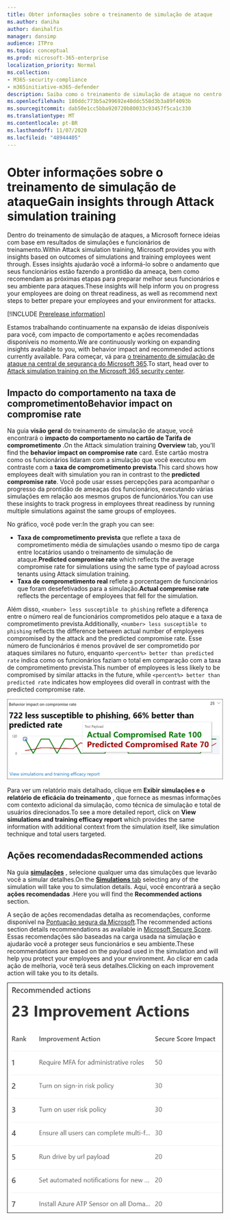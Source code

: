 ```yaml
---
title: Obter informações sobre o treinamento de simulação de ataque
ms.author: daniha
author: danihalfin
manager: dansimp
audience: ITPro
ms.topic: conceptual
ms.prod: microsoft-365-enterprise
localization_priority: Normal
ms.collection:
- M365-security-compliance
- m365initiative-m365-defender
description: Saiba como o treinamento de simulação de ataque no centro de segurança da Microsoft 365 afeta funcionários e obtém ideias de resultados de simulação e treinamento.
ms.openlocfilehash: 180ddc773b5a299692e40ddc558d3b3a89f4093b
ms.sourcegitcommit: dab50e1cc5bba920720b80033c93457f5ca1c330
ms.translationtype: MT
ms.contentlocale: pt-BR
ms.lasthandoff: 11/07/2020
ms.locfileid: "48944405"
---
```

# <a name="gain-insights-through-attack-simulation-training"></a><span data-ttu-id="4ad3c-103">Obter informações sobre o treinamento de simulação de ataque</span><span class="sxs-lookup"><span data-stu-id="4ad3c-103">Gain insights through Attack simulation training</span></span>

<span data-ttu-id="4ad3c-104">Dentro do treinamento de simulação de ataques, a Microsoft fornece ideias com base em resultados de simulações e funcionários de treinamento.</span><span class="sxs-lookup"><span data-stu-id="4ad3c-104">Within Attack simulation training, Microsoft provides you with insights based on outcomes of simulations and training employees went through.</span></span> <span data-ttu-id="4ad3c-105">Esses insights ajudarão você a informá-lo sobre o andamento que seus funcionários estão fazendo a prontidão da ameaça, bem como recomendam as próximas etapas para preparar melhor seus funcionários e seu ambiente para ataques.</span><span class="sxs-lookup"><span data-stu-id="4ad3c-105">These insights will help inform you on progress your employees are doing on threat readiness, as well as recommend next steps to better prepare your employees and your environment for attacks.</span></span>

[!INCLUDE [Prerelease information](../includes/prerelease.md)]

<span data-ttu-id="4ad3c-106">Estamos trabalhando continuamente na expansão de ideias disponíveis para você, com impacto de comportamento e ações recomendadas disponíveis no momento.</span><span class="sxs-lookup"><span data-stu-id="4ad3c-106">We are continuously working on expanding insights available to you, with behavior impact and recommended actions currently available.</span></span>
<span data-ttu-id="4ad3c-107">Para começar, vá para [o treinamento de simulação de ataque na central de segurança do Microsoft 365](https://security.microsoft.com/attacksimulator?viewid=overview).</span><span class="sxs-lookup"><span data-stu-id="4ad3c-107">To start, head over to [Attack simulation training on the Microsoft 365 security center](https://security.microsoft.com/attacksimulator?viewid=overview).</span></span>

## <a name="behavior-impact-on-compromise-rate"></a><span data-ttu-id="4ad3c-108">Impacto do comportamento na taxa de comprometimento</span><span class="sxs-lookup"><span data-stu-id="4ad3c-108">Behavior impact on compromise rate</span></span>

<span data-ttu-id="4ad3c-109">Na guia **visão geral** do treinamento de simulação de ataque, você encontrará o **impacto do comportamento no cartão de Tarifa de comprometimento** .</span><span class="sxs-lookup"><span data-stu-id="4ad3c-109">On the Attack simulation training **Overview** tab, you'll find the **behavior impact on compromise rate** card.</span></span> <span data-ttu-id="4ad3c-110">Este cartão mostra como os funcionários lidaram com a simulação que você executou em contraste com a **taxa de comprometimento prevista**.</span><span class="sxs-lookup"><span data-stu-id="4ad3c-110">This card shows how employees dealt with simulation you ran in contrast to the **predicted compromise rate**.</span></span> <span data-ttu-id="4ad3c-111">Você pode usar esses percepções para acompanhar o progresso da prontidão de ameaças dos funcionários, executando várias simulações em relação aos mesmos grupos de funcionários.</span><span class="sxs-lookup"><span data-stu-id="4ad3c-111">You can use these insights to track progress in employees threat readiness by running multiple simulations against the same groups of employees.</span></span>

<span data-ttu-id="4ad3c-112">No gráfico, você pode ver:</span><span class="sxs-lookup"><span data-stu-id="4ad3c-112">In the graph you can see:</span></span>

- <span data-ttu-id="4ad3c-113">**Taxa de comprometimento prevista** que reflete a taxa de comprometimento média de simulações usando o mesmo tipo de carga entre locatários usando o treinamento de simulação de ataque.</span><span class="sxs-lookup"><span data-stu-id="4ad3c-113">**Predicted compromise rate** which reflects the average compromise rate for simulations using the same type of payload across tenants using Attack simulation training.</span></span>
- <span data-ttu-id="4ad3c-114">**Taxa de comprometimento real** reflete a porcentagem de funcionários que foram desefetivados para a simulação.</span><span class="sxs-lookup"><span data-stu-id="4ad3c-114">**Actual compromise rate** reflects the percentage of employees that fell for the simulation.</span></span>

<span data-ttu-id="4ad3c-115">Além disso, `<number> less susceptible to phishing` reflete a diferença entre o número real de funcionários comprometidos pelo ataque e a taxa de comprometimento prevista.</span><span class="sxs-lookup"><span data-stu-id="4ad3c-115">Additionally, `<number> less susceptible to phishing` reflects the difference between actual number of employees compromised by the attack and the predicted compromise rate.</span></span> <span data-ttu-id="4ad3c-116">Esse número de funcionários é menos provável de ser comprometido por ataques similares no futuro, enquanto `<percent%> better than predicted rate` indica como os funcionários faziam o total em comparação com a taxa de comprometimento prevista.</span><span class="sxs-lookup"><span data-stu-id="4ad3c-116">This number of employees is less likely to be compromised by similar attacks in the future, while `<percent%> better than predicted rate` indicates how employees did overall in contrast with the predicted compromise rate.</span></span>

![Cartão de impacto de comportamento na simulação de ataque visão geral do treinamento](../../media/attack-sim-preview-behavior-impact-card.png)

<span data-ttu-id="4ad3c-118">Para ver um relatório mais detalhado, clique em **Exibir simulações e o relatório de eficácia do treinamento** , que fornece as mesmas informações com contexto adicional da simulação, como técnica de simulação e total de usuários direcionados.</span><span class="sxs-lookup"><span data-stu-id="4ad3c-118">To see a more detailed report, click on **View simulations and training efficacy report** which provides the same information with additional context from the simulation itself, like simulation technique and total users targeted.</span></span>

## <a name="recommended-actions"></a><span data-ttu-id="4ad3c-119">Ações recomendadas</span><span class="sxs-lookup"><span data-stu-id="4ad3c-119">Recommended actions</span></span>

<span data-ttu-id="4ad3c-120">Na guia [ **simulações**](https://security.microsoft.com/attacksimulator?viewid=simulations) , selecione qualquer uma das simulações que levarão você a simular detalhes.</span><span class="sxs-lookup"><span data-stu-id="4ad3c-120">On the [**Simulations** tab](https://security.microsoft.com/attacksimulator?viewid=simulations) selecting any of the simulation will take you to simulation details.</span></span> <span data-ttu-id="4ad3c-121">Aqui, você encontrará a seção **ações recomendadas** .</span><span class="sxs-lookup"><span data-stu-id="4ad3c-121">Here you will find the **Recommended actions** section.</span></span>

<span data-ttu-id="4ad3c-122">A seção de ações recomendadas detalha as recomendações, conforme disponível na [Pontuação segura da Microsoft](../mtp/microsoft-secure-score.md).</span><span class="sxs-lookup"><span data-stu-id="4ad3c-122">The recommended actions section details recommendations as available in [Microsoft Secure Score](../mtp/microsoft-secure-score.md).</span></span> <span data-ttu-id="4ad3c-123">Essas recomendações são baseadas na carga usada na simulação e ajudarão você a proteger seus funcionários e seu ambiente.</span><span class="sxs-lookup"><span data-stu-id="4ad3c-123">These recommendations are based on the payload used in the simulation and will help you protect your employees and your environment.</span></span> <span data-ttu-id="4ad3c-124">Ao clicar em cada ação de melhoria, você terá seus detalhes.</span><span class="sxs-lookup"><span data-stu-id="4ad3c-124">Clicking on each improvement action will take you to its details.</span></span>

![Seção ações de recomendação no treinamento de simulação de ataque](../../media/attack-sim-preview-recommended-actions.png)